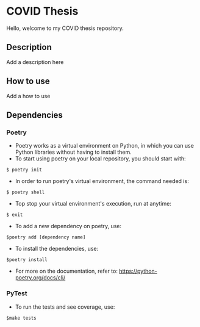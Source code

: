 # COVID Thesis

Hello, welcome to my COVID thesis repository.

## Description

Add a description here

## How to use

Add a how to use

## Dependencies

### Poetry

* Poetry works as a virtual environment on Python, in which you can use Python libraries without having to install them.
* To start using poetry on your local repository, you should start with:

```
$ poetry init
```

* In order to run poetry's virtual environment, the command needed is:

```
$ poetry shell
```

* Top stop your virtual environment's execution, run at anytime:

```
$ exit
```

* To add a new dependency on poetry, use:

```
$poetry add [dependency name]
```

* To install the dependencies, use:

```
$poetry install
```

* For more on the documentation, refer to: https://python-poetry.org/docs/cli/

### PyTest

* To run the tests and see coverage, use:

```
$make tests
```
